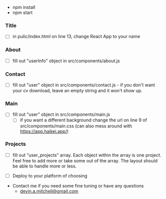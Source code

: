 - npm install
- npm start


### Title

- [ ] in pulic/index.html on line 13, change React App to your name

### About

- [ ] fill out "userInfo" object in src/components/about.js

### Contact

- [ ] fill out "user" object in src/components/contact.js
        - if you don't want your cv download, leave an empty string and it won't show up.

### Main

- [ ] fill out "user" object in src/components/main.js
    - [ ] if you want a different background change the url on line 9 of src/components/main.css (can also mess around with https://app.haikei.app/)

### Projects


- [ ] fill out "user_projects" array.  Each object within the array is one project.  Feel free to add more or take some out of the array.  The layout should be able to handle more or less.


- [ ] Deploy to your platform of choosing

- Contact me if you need some fine tuning or have any questions
    - devin.a.mitchell@gmail.com

